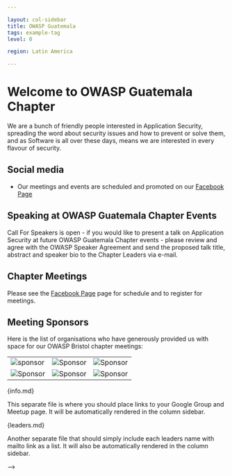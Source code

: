 ```yaml
---

layout: col-sidebar
title: OWASP Guatemala
tags: example-tag
level: 0

region: Latin America

---
```

# Welcome to OWASP Guatemala Chapter 

We are a bunch of friendly people interested in Application Security, spreading the word about security issues and how to prevent or solve them, and as Software is all over these days, means we
are interested in every flavour of security. 

## Social media
* Our meetings and events are scheduled and promoted on our [Facebook Page](https://www.facebook.com/owaspgt/) 


## Speaking at OWASP Guatemala Chapter Events
Call For Speakers is open - if you would like to present a talk on Application Security at future OWASP Guatemala Chapter
events - please review and agree with the OWASP Speaker Agreement and send the proposed talk title, abstract and speaker
bio to the Chapter Leaders via e-mail.

## Chapter Meetings
Please see the [Facebook Page](https://www.facebook.com/owaspgt/) page for schedule and to register for meetings. 

## Meeting Sponsors
Here is the list of organisations who have generously provided us with space for our OWASP Bristol chapter meetings:

<table cellpadding="10" cellspacing="0" border="0">
<tr>
<td>
<img src="assets/images/sponsor.png" alt="sponsor"/>
</td>
<td>
<img src="assets/images/Sponsor.jpg" alt="Sponsor"/>
</td>
<td>
<img src="assets/images/Sponsor.png" alt="Sponsor"/>
</td>
</tr>
<tr>
<td>
<img src="assets/images/3.png" alt="Sponsor"/>
</td>
<td>
<img src="assets/images/2.jpg" alt="Sponsor"/>
</td>
<td>
<img src="assets/images/1.jpg" alt="Sponsor"/>
</td>
</tr>
</table>


{info.md}

This separate file is where you should place links to your Google Group and Meetup page. It will be automatically rendered in the column sidebar.

{leaders.md}

Another separate file that should simply include each leaders name with mailto link as a list. It will also be automatically rendered in the column sidebar.

-->
